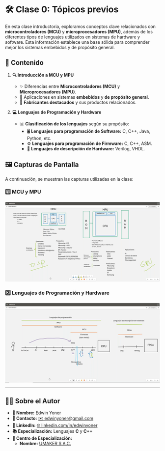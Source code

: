 # 🛠️ Clase 0: Tópicos previos

En esta clase introductoria, exploramos conceptos clave relacionados con **microcontroladores (MCU)** y **microprocesadores (MPU)**, además de los diferentes tipos de lenguajes utilizados en sistemas de hardware y software. Esta información establece una base sólida para comprender mejor los sistemas embebidos y de propósito general.

## 📖 Contenido
1. **🔍 Introducción a MCU y MPU**
    - ✨ Diferencias entre **Microcontroladores (MCU)** y **Microprocesadores (MPU)**.
    - 🔗 Aplicaciones en sistemas **embebidos** y **de propósito general**.
    - 🏢 **Fabricantes destacados** y sus productos relacionados.

2. **💻 Lenguajes de Programación y Hardware**
    - 📊 **Clasificación de los lenguajes** según su propósito:
        - 🖥️ **Lenguajes para programación de Software:** C, C++, Java, Python, etc.
        - ⚙️ **Lenguajes para programación de Firmware:** C, C++, ASM.
        - 📜 **Lenguajes de descripción de Hardware:** Verilog, VHDL.

## 🖼️ Capturas de Pantalla

A continuación, se muestran las capturas utilizadas en la clase:

### 1️⃣ MCU y MPU
![MCU y MPU](images/01.png)

### 2️⃣ Lenguajes de Programación y Hardware
![Lenguajes de Programación](images/02.png)

---

## 👨‍💻 Sobre el Autor
- **👤 Nombre:** Edwin Yoner
- **📧 Contacto:** [✉️ edwinyoner@gmail.com](mailto:edwinyoner@gmail.com)
- **🔗 LinkedIn:** [🌐 linkedin.com/in/edwinyoner](https://www.linkedin.com/in/edwinyoner)  
- **📚 Especialización:** Lenguajes **C** y **C++**
- **🏫 Centro de Especialización:**
    - **Nombre:** [UMAKER S.A.C.](https://umakergroup.com/)